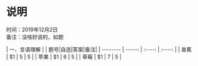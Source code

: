 # 说明
时间：2019年12月2日<br>
备注：没啥好说的，如题


| 一、言语理解  |
| 题号|自选|答案|备注|
| --------   | -----:  | :----: | :----: |
| 香蕉        | $1      |   5    |   5    |
| 苹果        | $1      |   6    |   5    |
| 草莓        | $1      |   7    |   5    |
